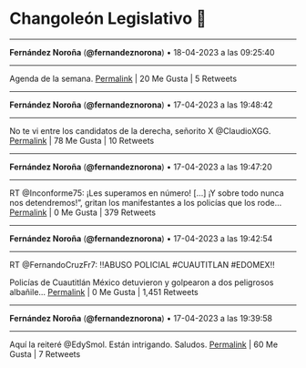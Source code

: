 # Changoleón Legislativo 🙈
*****
**Fernández Noroña** (**@fernandeznorona**) • 18-04-2023 a las 09:25:40
*****
Agenda de la semana.
[Permalink](https://twitter.com/fernandeznorona/status/1648377267091914754) | 20 Me Gusta | 5 Retweets
*****
**Fernández Noroña** (**@fernandeznorona**) • 17-04-2023 a las 19:48:42
*****
No te vi entre los candidatos de la derecha, señorito X @ClaudioXGG.
[Permalink](https://twitter.com/fernandeznorona/status/1648171670106955776) | 78 Me Gusta | 10 Retweets
*****
**Fernández Noroña** (**@fernandeznorona**) • 17-04-2023 a las 19:47:20
*****
RT @Inconforme75: ¡Les superamos en número! […] ¡Y sobre todo nunca nos detendremos!”, gritan los manifestantes a los policías que los rode…
[Permalink](https://twitter.com/fernandeznorona/status/1648171328099213312) | 0 Me Gusta | 379 Retweets
*****
**Fernández Noroña** (**@fernandeznorona**) • 17-04-2023 a las 19:42:54
*****
RT @FernandoCruzFr7: ‼️ABUSO POLICIAL #CUAUTITLAN #EDOMEX‼️


Policías de Cuautitlán México detuvieron y golpearon a dos peligrosos albañile…
[Permalink](https://twitter.com/fernandeznorona/status/1648170211508633600) | 0 Me Gusta | 1,451 Retweets
*****
**Fernández Noroña** (**@fernandeznorona**) • 17-04-2023 a las 19:39:58
*****
Aquí la reiteré @EdySmol. Están intrigando. Saludos.
[Permalink](https://twitter.com/fernandeznorona/status/1648169470849093632) | 60 Me Gusta | 7 Retweets